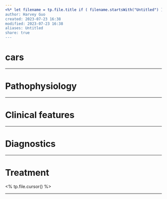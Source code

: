 ```yaml
---
<%* let filename = tp.file.title if ( filename.startsWith("Untitled") ) { filename = await tp.system.prompt("File name: ") await tp.file.rename(filename) } %>
author: Harvey Guo
created: 2023-07-23 16:38
modified: 2023-07-23 16:38
aliases: Untitled
share: true
---
```

# cars


---
# Pathophysiology


---
# Clinical features


---
# Diagnostics


---
# Treatment
<% tp.file.cursor() %>

---
